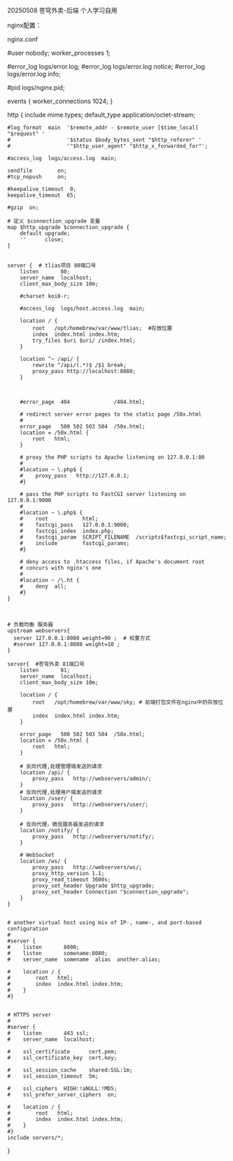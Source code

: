 20250508 苍穹外卖-后端 个人学习自用

nginx配置：

nginx.conf 


#user  nobody;
worker_processes  1;

#error_log  logs/error.log;
#error_log  logs/error.log  notice;
#error_log  logs/error.log  info;

#pid        logs/nginx.pid;


events {
    worker_connections  1024;
}


http {
    include       mime.types;
    default_type  application/octet-stream;

    #log_format  main  '$remote_addr - $remote_user [$time_local] "$request" '
    #                  '$status $body_bytes_sent "$http_referer" '
    #                  '"$http_user_agent" "$http_x_forwarded_for"';

    #access_log  logs/access.log  main;

    sendfile        on;
    #tcp_nopush     on;

    #keepalive_timeout  0;
    keepalive_timeout  65;

    #gzip  on;

    # 定义 $connection_upgrade 变量
    map $http_upgrade $connection_upgrade {
        default upgrade;
        ''      close;
    }


    server {  # tlias项目 80端口号
        listen       80;
        server_name  localhost;
        client_max_body_size 10m;

        #charset koi8-r;

        #access_log  logs/host.access.log  main;

        location / {
            root   /opt/homebrew/var/www/tlias;  #存放位置
            index  index.html index.htm;
            try_files $uri $uri/ /index.html;
        }

        location ^~ /api/ {
            rewrite ^/api/(.*)$ /$1 break;
            proxy_pass http://localhost:8080;
        }

        

        #error_page  404              /404.html;

        # redirect server error pages to the static page /50x.html
        #
        error_page   500 502 503 504  /50x.html;
        location = /50x.html {
            root   html;
        }

        # proxy the PHP scripts to Apache listening on 127.0.0.1:80
        #
        #location ~ \.php$ {
        #    proxy_pass   http://127.0.0.1;
        #}

        # pass the PHP scripts to FastCGI server listening on 127.0.0.1:9000
        #
        #location ~ \.php$ {
        #    root           html;
        #    fastcgi_pass   127.0.0.1:9000;
        #    fastcgi_index  index.php;
        #    fastcgi_param  SCRIPT_FILENAME  /scripts$fastcgi_script_name;
        #    include        fastcgi_params;
        #}

        # deny access to .htaccess files, if Apache's document root
        # concurs with nginx's one
        #
        #location ~ /\.ht {
        #    deny  all;
        #}
    }



    # 负载均衡 服务器
    upstream webservers{
	  server 127.0.0.1:8080 weight=90 ;  # 权重方式
	  #server 127.0.0.1:8088 weight=10 ;
	}

    server{  #苍穹外卖 81端口号
        listen       81;
        server_name  localhost;
        client_max_body_size 10m;

        location / {
            root   /opt/homebrew/var/www/sky; # 前端打包文件在nginx中的存放位置
            index  index.html index.htm;
        }

        error_page   500 502 503 504  /50x.html;
        location = /50x.html {
            root   html;
        }

        # 反向代理,处理管理端发送的请求
        location /api/ {
            proxy_pass   http://webservers/admin/;
        }
        # 反向代理,处理用户端发送的请求
        location /user/ {
            proxy_pass   http://webservers/user/;
        }

        # 反向代理，微信服务器发送的请求
        location /notify/ {
            proxy_pass   http://webservers/notify/;
        }

        # WebSocket
		location /ws/ {
            proxy_pass   http://webservers/ws/;
			proxy_http_version 1.1;
			proxy_read_timeout 3600s;
			proxy_set_header Upgrade $http_upgrade;
			proxy_set_header Connection "$connection_upgrade";
        }
    }


    # another virtual host using mix of IP-, name-, and port-based configuration
    #
    #server {
    #    listen       8000;
    #    listen       somename:8080;
    #    server_name  somename  alias  another.alias;

    #    location / {
    #        root   html;
    #        index  index.html index.htm;
    #    }
    #}


    # HTTPS server
    #
    #server {
    #    listen       443 ssl;
    #    server_name  localhost;

    #    ssl_certificate      cert.pem;
    #    ssl_certificate_key  cert.key;

    #    ssl_session_cache    shared:SSL:1m;
    #    ssl_session_timeout  5m;

    #    ssl_ciphers  HIGH:!aNULL:!MD5;
    #    ssl_prefer_server_ciphers  on;

    #    location / {
    #        root   html;
    #        index  index.html index.htm;
    #    }
    #}
    include servers/*;
}

